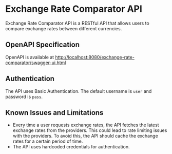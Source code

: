 # Exchange Rate Comparator API

Exchange Rate Comparator API is a RESTful API that allows users to compare exchange rates between different currencies.

## OpenAPI Specification

OpenAPI is available at [http://localhost:8080/exchange-rate-comparator/swagger-ui.html](http://localhost:8080/exchange-rate-comparator/swagger-ui.html)

## Authentication

The API uses Basic Authentication. The default username is `user` and password is `pass`.

## Known Issues and Limitations

* Every time a user requests exchange rates, the API fetches the latest exchange rates from the providers. This could lead to rate limiting issues with the providers. To avoid this, the API should cache the exchange rates for a certain period of time.
* The API uses hardcoded credentials for authentication.
